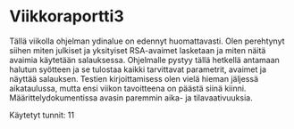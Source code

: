 # Viikkoraportti3

Tällä viikolla ohjelman ydinalue on edennyt huomattavasti. Olen perehtynyt siihen miten julkiset ja yksityiset RSA-avaimet lasketaan ja miten näitä avaimia käytetään salauksessa. Ohjelmalle pystyy tällä hetkellä antamaan halutun syötteen ja se tulostaa kaikki tarvittavat parametrit, avaimet ja näyttää salauksen. Testien kirjoittamisess olen vielä hieman jäljessä aikataulussa, mutta ensi viikon tavoitteena on päästä siinä kiinni. Määrittelydokumentissa avasin paremmin aika- ja tilavaativuuksia. 

Käytetyt tunnit: 11
